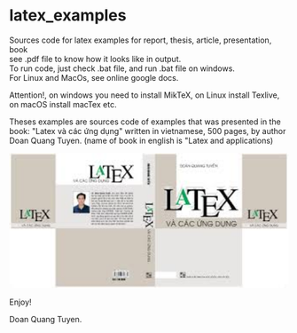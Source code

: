 # latex_examples <br>
Sources code for latex examples for report, thesis, article, presentation, book<br>
see .pdf file to know how it looks like in output.<br>
To run code, just check .bat file, and run .bat file on windows.<br>
For Linux and MacOs, see online google docs.<br>

Attention!, on windows you need to install MikTeX, on Linux install Texlive, on macOS install macTex etc.<br>

Theses examples are sources code of examples that was presented in the book: "Latex và các ứng dụng" written in vietnamese, 500 pages, by author Doan Quang Tuyen. (name of book in english is "Latex and applications)<br>

<img src="./docs/cover.png" width="600">

Enjoy!

Doan Quang Tuyen.
